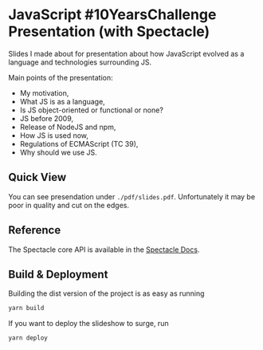 # JavaScript #10YearsChallenge Presentation (with Spectacle)

Slides I made about for presentation about how JavaScript evolved 
as a language and technologies surrounding JS. 

Main points of the presentation:
- My motivation,
- What JS is as a language,
- Is JS object-oriented or functional or none?
- JS before 2009,
- Release of NodeJS and npm,
- How JS is used now,
- Regulations of ECMAScript (TC 39),
- Why should we use JS.

## Quick View

You can see presendation under `./pdf/slides.pdf`. Unfortunately it may be poor in quality and cut on the edges.

## Reference

The Spectacle core API is available in the [Spectacle Docs](https://github.com/FormidableLabs/spectacle/blob/master/README.md).

## Build & Deployment

Building the dist version of the project is as easy as running

```sh
yarn build
```

If you want to deploy the slideshow to surge, run

```sh
yarn deploy
```
